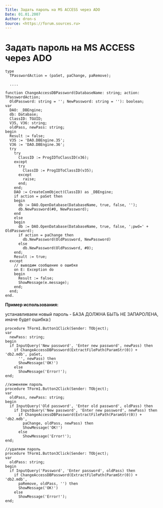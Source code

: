 ```yaml
---
Title: Задать пароль на MS ACCESS через ADO
Date: 01.01.2007
Author: dron-s
Source: <https://forum.sources.ru>
---
```



Задать пароль на MS ACCESS через ADO
====================================

    type
      TPasswordAction = (paSet, paChange, paRemove);
     
      ....
     
    function ChangeAccessDBPassword(DatabaseName: string; action: TPasswordAction;
      OldPassword: string = ''; NewPassword: string = ''): boolean;
    var
      DAO: _DBEngine;
      db: Database;
      ClassID: TGUID;
      V35, V36: string;
      oldPass, newPass: string;
    begin
      Result := false;
      V35 := 'DAO.DBEngine.35';
      V36 := 'DAO.DBEngine.36';
      try
        try
          ClassID := ProgIDToClassID(v36);
        except
          try
            ClassID := ProgIDToClassID(v35);
          except
            raise;
          end;
        end;
        DAO := CreateComObject(ClassID) as _DBEngine;
        if action = paSet then
        begin
          db := DAO.OpenDatabase(DatabaseName, true, false, '');
          db.NewPassword(#0, NewPassword);
        end
        else
        begin
          db := DAO.OpenDatabase(DatabaseName, true, false, ';pwd=' + OldPassword);
          if action = paChange then
            db.NewPassword(OldPassword, NewPassword)
          else
            db.NewPassword(OldPassword, #0);
        end;
        Result := true;
      except
        // выводим сообщение о ошибке
        on E: Exception do
        begin
          Result := false;
          ShowMessage(e.message);
        end;
      end;
    end.

**Пример использования:**

устанавливаем новый пароль - БАЗА ДОЛЖНА БЫТЬ НЕ ЗАПАРОЛЕНА, иначе будет
ошибка:)

    procedure TForm1.Button1Click(Sender: TObject);
    var
      newPass: string;
    begin
      if InputQuery('New password', 'Enter new password', newPass) then
        if ChangeAccessDBPassword(ExtractFilePath(ParamStr(0)) + 'db2.mdb', paSet,
          '', newPass) then
          ShowMessage('OK!')
        else
          ShowMessage('Error!');
    end;
     
    //изменяем пароль
    procedure TForm1.Button2Click(Sender: TObject);
    var
      oldPass, newPass: string;
    begin
      if InputQuery('Old password', 'Enter old password', oldPass) then
        if InputQuery('New password', 'Enter new password', newPass) then
          if ChangeAccessDBPassword(ExtractFilePath(ParamStr(0)) + 'db2.mdb',
            paChange, oldPass, newPass) then
            ShowMessage('OK!')
          else
            ShowMessage('Error!');
    end;
     
    //удаляем пароль
    procedure TForm1.Button3Click(Sender: TObject);
    var
      oldPass: string;
    begin
      if InputQuery('Password', 'Enter password', oldPass) then
        if ChangeAccessDBPassword(ExtractFilePath(ParamStr(0)) + 'db2.mdb',
          paRemove, oldPass, '') then
          ShowMessage('OK!')
        else
          ShowMessage('Error!');
    end;
     









 
